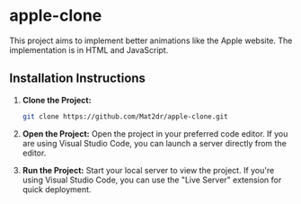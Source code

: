 # apple-clone

This project aims to implement better animations like the Apple website. The implementation is in HTML and JavaScript.

## Installation Instructions

1. **Clone the Project:**
   ```bash
   git clone https://github.com/Mat2dr/apple-clone.git

2. **Open the Project:**
Open the project in your preferred code editor. If you are using Visual Studio Code, you can launch a server directly from the editor.

3. **Run the Project:**
Start your local server to view the project. If you're using Visual Studio Code, you can use the "Live Server" extension for quick deployment.
